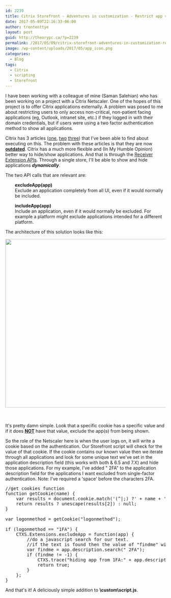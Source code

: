 ```yaml
---
id: 2239
title: Citrix Storefront - Adventures in customization - Restrict app visibility with single factor authentication, show all apps with two-factor authentication
date: 2017-05-09T22:16:33-06:00
author: trententtye
layout: post
guid: http://theorypc.ca/?p=2239
permalink: /2017/05/09/citrix-storefront-adventures-in-customization-restrict-app-visibility-with-single-factor-authentication-show-all-apps-with-two-factor-authentication/
image: /wp-content/uploads/2017/05/app_icon.png
categories:
  - Blog
tags:
  - Citrix
  - scripting
  - Storefront
---
```

I have been working with a colleague of mine (Saman Salehian) who has been working on a project with a Citrix Netscaler.  One of the hopes of this project is to offer Citrix applications externally.  A problem was posed to me about restricting users to only access non-critical, non-patient facing applications (eg, Outlook, intranet site, etc.) if they logged in with their domain credentials, but if users were using a two factor authentication method to show all applications.

Citrix has 3 articles ([one](https://www.citrix.com/blogs/2014/03/27/hiding-applications-in-citrix-storefront/), [two](https://support.citrix.com/article/CTX204869) [three](https://www.citrix.com/blogs/2014/05/20/now-you-see-me-now-you-dont-a-guide-to-hiding-published-resources/)) that I've been able to find about executing on this.  The problem with these articles is that they are now <span style="text-decoration: underline;"><strong>outdated</strong></span>.  Citrix has a much more flexible and (In My Humble Opinion) better way to hide/show applications.  And that is through the [Receiver Extension APIs](https://docs.citrix.com/en-us/storefront/3/migrate-wi-to-storefront/receiver-extension-apis.html).  Through a single store, I'll be able to show and hide applications _**dynamically**_.

The two API calls that are relevant are:

<p style="padding-left: 30px;">
  <strong>excludeApp(app)</strong><br /> Exclude an application completely from all UI, even if it would normally be included.
</p>

<p style="padding-left: 30px;">
  <strong>includeApp(app)</strong><br /> Include an application, even if it would normally be excluded. For example a platform might exclude applications intended for a different platform.
</p>

The architecture of this solution looks like this:

<img class="aligncenter size-large wp-image-2241" src="/wp-content/uploads/2017/05/Screen-Shot-2017-05-09-at-10.01.30-PM-1600x742.png" alt="" width="1140" height="529" srcset="/wp-content/uploads/2017/05/Screen-Shot-2017-05-09-at-10.01.30-PM-1600x742.png 1600w, /wp-content/uploads/2017/05/Screen-Shot-2017-05-09-at-10.01.30-PM-300x139.png 300w, /wp-content/uploads/2017/05/Screen-Shot-2017-05-09-at-10.01.30-PM-768x356.png 768w" sizes="(max-width: 1140px) 100vw, 1140px" /> 

&nbsp;

It's pretty damn simple.  Look that a specific cookie has a specific value and if it does <span style="text-decoration: underline;"><strong>NOT</strong></span> have that value, exclude the app(s) from being shown.

So the role of the Netscaler here is when the user logs on, it will write a cookie based on the authentication.  Our Storefront script will check for the value of that cookie.  If the cookie contains our known value then we iterate through all applications and look for some unique text we've set in the application description field (this works with both & 6.5 and 7.X) and hide those applications.  For my example, I've added " 2FA" to the application description field for the applications I want excluded from single-factor authentication. Note: I've required a 'space' before the characters 2FA.

<pre class="lang:js decode:true ">//get cookies function
function getCookie(name) {
    var results = document.cookie.match('(^|;) ?' + name + '=([^;]*)');
    return results ? unescape(results[2]) : null;
}

var logonmethod = getCookie("logonmethod");

if (logonmethod == "1FA") {
	CTXS.Extensions.excludeApp = function(app) {
		//do a javascript search for our text.  
		//if the text is found then the value of "findme" will be > 1. If it"s not found then it will be -1.
		var findme = app.description.search(" 2FA");
		if (findme != -1) {
			CTXS.trace("hiding app from 1FA:" + app.description);
			return true;
		}
	};
}
</pre>

And that's it!  A deliciously simple addition to **\custom\script.js**.

<!-- AddThis Advanced Settings generic via filter on the_content -->

<!-- AddThis Share Buttons generic via filter on the_content -->
